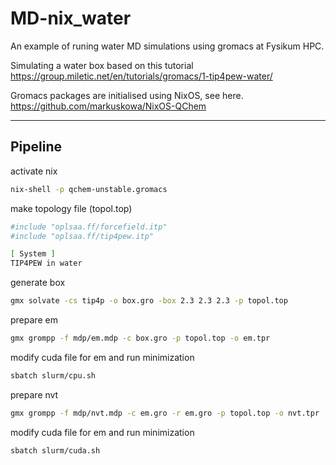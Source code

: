 # MD-nix_water
An example of runing water MD simulations using gromacs at Fysikum HPC. 

Simulating a water box based on this tutorial
https://group.miletic.net/en/tutorials/gromacs/1-tip4pew-water/

Gromacs packages are initialised using NixOS, see here. 
https://github.com/markuskowa/NixOS-QChem

-----
## Pipeline

activate nix
```bash 
nix-shell -p qchem-unstable.gromacs
```

make topology file (topol.top)
```bash 
#include "oplsaa.ff/forcefield.itp"
#include "oplsaa.ff/tip4pew.itp"

[ System ]
TIP4PEW in water
```

generate box
```bash 
gmx solvate -cs tip4p -o box.gro -box 2.3 2.3 2.3 -p topol.top
```

prepare em
```bash 
gmx grompp -f mdp/em.mdp -c box.gro -p topol.top -o em.tpr
```

modify cuda file for em and run minimization
```bash 
sbatch slurm/cpu.sh
```

prepare nvt
```bash 
gmx grompp -f mdp/nvt.mdp -c em.gro -r em.gro -p topol.top -o nvt.tpr
```

modify cuda file for em and run minimization
```bash 
sbatch slurm/cuda.sh
```

